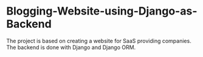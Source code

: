 # Blogging-Website-using-Django-as-Backend


The project is based on creating a website for SaaS providing companies. The backend is done with Django and Django ORM.